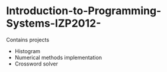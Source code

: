 # Introduction-to-Programming-Systems-IZP2012-
Contains projects  
 * Histogram
 * Numerical methods implementation
 * Crossword solver
